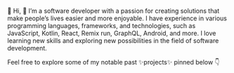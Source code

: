👋 Hi, 👀 I’m a software developer with a passion for creating solutions that make people’s lives easier and more enjoyable. I have experience in various programming languages, frameworks, and technologies, such as JavaScript, Kotlin, React, Remix run, GraphQL, Android, and more. I love learning new skills and exploring new possibilities in the field of software development.

Feel free to explore some of my notable past ✨projects✨ pinned below  👇

